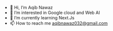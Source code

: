 - 👋 Hi, I’m Aqib Nawaz
- 👀 I’m interested in Google cloud and Web AI
- 🌱 I’m currently learning Next.Js
- 📫 How to reach me aqibnawaz032@gmail.com
